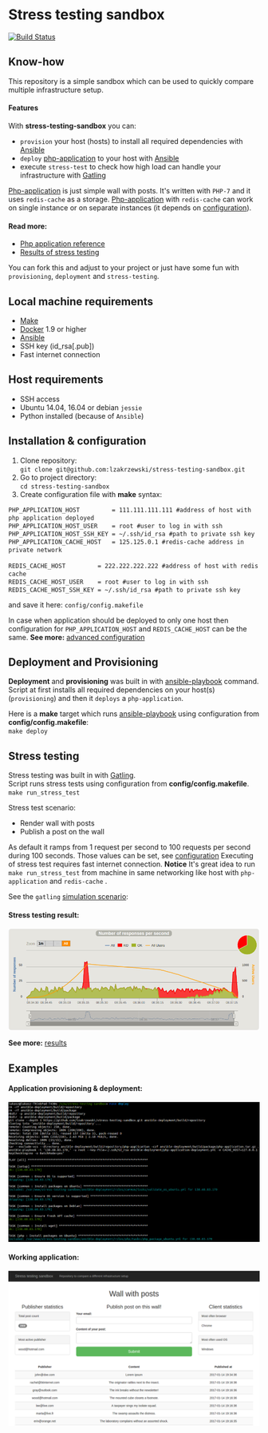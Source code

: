 # Stress testing sandbox
[![Build Status](https://travis-ci.org/lzakrzewski/stress-testing-sandbox.svg?branch=master)](https://travis-ci.org/lzakrzewski/stress-testing-sandbox)

## Know-how
This repository is a simple sandbox which can be used to quickly compare multiple infrastructure setup.


#### Features
With **stress-testing-sandbox** you can:
 - `provision` your host (hosts) to install all required dependencies with [Ansible](http://docs.ansible.com/ansible/intro_getting_started.html)
 - `deploy` [php-application](doc/php-application.md) to your host with [Ansible](http://docs.ansible.com/ansible/intro_getting_started.html)
 - execute `stress-test` to check how high load can handle your infrastructure with [Gatling](http://gatling.io/)

[Php-application](doc/php-application.md) is just simple wall with posts. It's written with `PHP-7` and it uses `redis-cache` as a storage.
[Php-application](doc/php-application.md) with `redis-cache` can work on single instance or on separate instances (it depends on [configuration](doc/advanced-configuration.md)).

#### Read more:
- [Php application reference](doc/php-application.md)
- [Results of stress testing](doc/results.md)

You can fork this and adjust to your project or just have some fun with `provisioning`, `deployment` and `stress-testing`.

## Local machine requirements
- [Make](https://www.gnu.org/software/make/manual/make.html)
- [Docker](https://docs.docker.com/engine/installation/) 1.9 or higher
- [Ansible](http://docs.ansible.com/ansible/intro_getting_started.html)
- SSH key (id_rsa[.pub])
- Fast internet connection

## Host requirements
- SSH access
- Ubuntu 14.04, 16.04 or debian `jessie`
- Python installed (because of `Ansible`)

## Installation & configuration
1. Clone repository:  
`git clone git@github.com:lzakrzewski/stress-testing-sandbox.git`
2. Go to project directory:  
`cd stress-testing-sandbox`
3. Create configuration file with **make** syntax:

```make
PHP_APPLICATION_HOST         = 111.111.111.111 #address of host with php application deployed
PHP_APPLICATION_HOST_USER    = root #user to log in with ssh
PHP_APPLICATION_HOST_SSH_KEY = ~/.ssh/id_rsa #path to private ssh key
PHP_APPLICATION_CACHE_HOST   = 125.125.0.1 #redis-cache address in private network

REDIS_CACHE_HOST         = 222.222.222.222 #address of host with redis cache
REDIS_CACHE_HOST_USER    = root #user to log in with ssh
REDIS_CACHE_HOST_SSH_KEY = ~/.ssh/id_rsa #path to private ssh key
```

and save it here: `config/config.makefile`

In case when application should be deployed to only one host then configuration for `PHP_APPLICATION_HOST` and `REDIS_CACHE_HOST` can be the same.
**See more:** [advanced configuration](doc/advanced-configuration.md)

## Deployment and Provisioning
**Deployment** and **provisioning** was built in with [ansible-playbook](http://docs.ansible.com/ansible/playbooks.html) command.
Script at first installs all required dependencies on your host(s) (`provisioning`) and then it `deploys` a `php-application`.

Here is a **make** target which runs [ansible-playbook](http://docs.ansible.com/ansible/playbooks.html) using configuration from **config/config.makefile**:  
`make deploy`

## Stress testing
Stress testing was built in with [Gatling](http://gatling.io/).   
Script runs stress tests using configuration from **config/config.makefile**.  
`make run_stress_test`

Stress test scenario:
- Render wall with posts
- Publish a post on the wall

As default it ramps from 1 request per second to 100 requests per second during 100 seconds. Those values can be set, see [configuration](doc/advanced-configuration.md)
Executing of stress test requires fast internet connection.
**Notice** It's great idea to run `make run_stress_test` from machine in same networking like host with `php-application` and `redis-cache` .

See the `gatling` [simulation scenario](gatling-stress-testing/user-files/simulations/PublishPostSimulation.scala):

#### Stress testing result:

![](doc/results/rps-thumbnails/1x-1-CPU-2GB-16.04-50-50.png)

**See more:** [results](doc/results.md)

## Examples

#### Application provisioning & deployment:

![](doc/screenshots/screenshot-0.png)

#### Working application:

![](doc/screenshots/screenshot-1.png)


